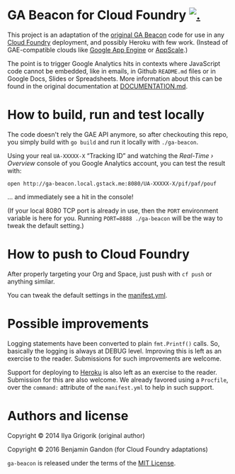 # GA Beacon for Cloud Foundry [![.](http://gaproxy.gstack.io/UA-74118635-2/github.com/gstackio/ga-beacon/readme?pixel)](https://github.com/gstackio/ga-beacon)

This project is an adaptation of the
[original GA Beacon](https://github.com/igrigorik/ga-beacon) code for use in
any [Cloud Foundry](https://www.cloudfoundry.org/) deployment, and possibly
Heroku with few work. (Instead of GAE-compatible clouds like
[Google App Engine](https://cloud.google.com/appengine/)
or [AppScale](https://github.com/AppScale/appscale).)

The point is to trigger Google Analytics hits in contexts where JavaScript
code cannot be embedded, like in emails, in Github `README.md` files or in
Google Docs, Slides or Spreadsheets. More information about this can be found
in the original documentation at [DOCUMENTATION.md](DOCUMENTATION.md).


# How to build, run and test locally

The code doesn't rely the GAE API anymore, so after checkouting this repo, you
simply build with `go build` and run it locally with `./ga-beacon`.

Using your real `UA-XXXXX-X` “Tracking ID” and watching the
_Real-Time › Overview_ console of you Google Analytics account, you can test
the result with:

    open http://ga-beacon.local.gstack.me:8080/UA-XXXXX-X/pif/paf/pouf

… and immediately see a hit in the console!

(If your local 8080 TCP port is already in use, then the `PORT` environment
variable is here for you. Running `PORT=8888 ./ga-beacon` will be the way to
tweak the default setting.)


# How to push to Cloud Foundry

After properly targeting your Org and Space, just push with `cf push` or
anything similar.

You can tweak the default settings in the [manifest.yml](manifest.yml).


# Possible improvements

Logging statements have been converted to plain `fmt.Printf()` calls. So,
basically the logging is always at DEBUG level. Improving this is left as an
exercise to the reader. Submissions for such improvements are welcome.

Support for deploying to [Heroku](https://www.heroku.com/) is also left as an
exercise to the reader. Submission for this are also welcome. We already
favored using a `Procfile`, over the `command:` attribute of the
`manifest.yml` to help in such support.


# Authors and license

Copyright © 2014 Ilya Grigorik (original author)

Copyright © 2016 Benjamin Gandon (for Cloud Foundry adaptations)

`ga-beacon` is released under the terms of the [MIT License](LICENSE).
